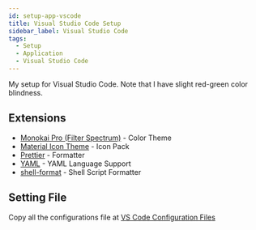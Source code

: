 ```yaml
---
id: setup-app-vscode
title: Visual Studio Code Setup
sidebar_label: Visual Studio Code
tags:
  - Setup
  - Application
  - Visual Studio Code
---
```


My setup for Visual Studio Code. Note that I have slight red-green color blindness.

## Extensions

- [Monokai Pro (Filter Spectrum)](https://marketplace.visualstudio.com/items?itemName=monokai.theme-monokai-pro-vscode) - Color Theme
- [Material Icon Theme](https://marketplace.visualstudio.com/items?itemName=PKief.material-icon-theme) - Icon Pack
- [Prettier](https://marketplace.visualstudio.com/items?itemName=esbenp.prettier-vscode) - Formatter
- [YAML](https://marketplace.visualstudio.com/items?itemName=redhat.vscode-yaml) - YAML Language Support
- [shell-format](https://marketplace.visualstudio.com/items?itemName=foxundermoon.shell-format) - Shell Script Formatter

## Setting File

Copy all the configurations file at [VS Code Configuration Files](./config/vscode.md)

